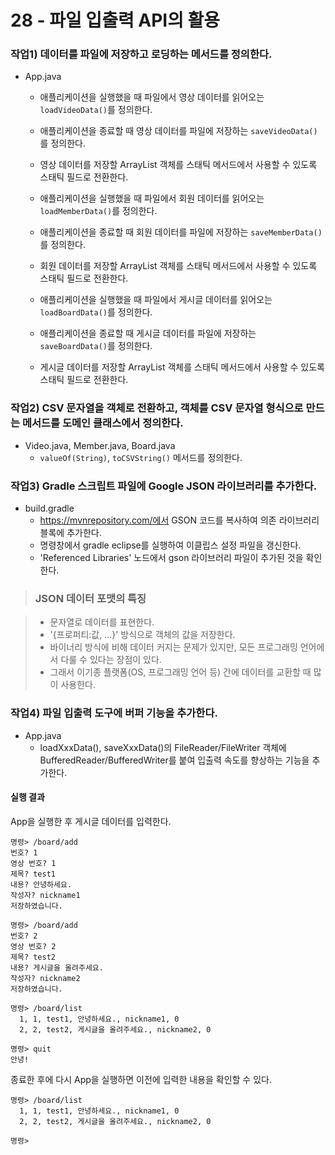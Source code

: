 28 - 파일 입출력 API의 활용
===

### 작업1) 데이터를 파일에 저장하고 로딩하는 메서드를 정의한다.

- App.java
    - 애플리케이션을 실행했을 때 파일에서 영상 데이터를 읽어오는 `loadVideoData()`를 정의한다.
    - 애플리케이션을 종료할 때 영상 데이터를 파일에 저장하는 `saveVideoData()`를 정의한다.
    - 영상 데이터를 저장할 ArrayList 객체를 스태틱 메서드에서 사용할 수 있도록 스태틱 필드로 전환한다.
  
    - 애플리케이션을 실행했을 때 파일에서 회원 데이터를 읽어오는 `loadMemberData()`를 정의한다.
    - 애플리케이션을 종료할 때 회원 데이터를 파일에 저장하는 `saveMemberData()`를 정의한다.
    - 회원 데이터를 저장할 ArrayList 객체를 스태틱 메서드에서 사용할 수 있도록 스태틱 필드로 전환한다.
  
    - 애플리케이션을 실행했을 때 파일에서 게시글 데이터를 읽어오는 `loadBoardData()`를 정의한다.
    - 애플리케이션을 종료할 때 게시글 데이터를 파일에 저장하는 `saveBoardData()`를 정의한다.
    - 게시글 데이터를 저장할 ArrayList 객체를 스태틱 메서드에서 사용할 수 있도록 스태틱 필드로 전환한다.

### 작업2) CSV 문자열을 객체로 전환하고, 객체를 CSV 문자열 형식으로 만드는 메서드를 도메인 클래스에서 정의한다.

- Video.java, Member.java, Board.java
    - `valueOf(String)`, `toCSVString()` 메서드를 정의한다.
  
### 작업3) Gradle 스크립트 파일에 Google JSON 라이브러리를 추가한다.

- build.gradle
    - https://mvnrepository.com/에서 GSON 코드를 복사하여 의존 라이브러리 블록에 추가한다.
    - 명령창에서 gradle eclipse를 실행하여 이클립스 설정 파일을 갱신한다.
    - 'Referenced Libraries' 노드에서 gson 라이브러리 파일이 추가된 것을 확인한다.

> ### JSON 데이터 포맷의 특징

> - 문자열로 데이터를 표현한다.
> - '{프로퍼티:값, ...}' 방식으로 객체의 값을 저장한다.
> - 바이너리 방식에 비해 데이터 커지는 문제가 있지만,
  모든 프로그래밍 언어에서 다룰 수 있다는 장점이 있다.
> - 그래서 이기종 플랫폼(OS, 프로그래밍 언어 등) 간에 데이터를 교환할 때 많이 사용한다. 

### 작업4) 파일 입출력 도구에 버퍼 기능을 추가한다.

- App.java
    - loadXxxData(), saveXxxData()의 FileReader/FileWriter 객체에 BufferedReader/BufferedWriter를 붙여 입출력 속도를 향상하는 기능을 추가한다.

#### 실행 결과

App을 실행한 후 게시글 데이터를 입력한다.
```
명령> /board/add   
번호? 1   
영상 번호? 1   
제목? test1   
내용? 안녕하세요.   
작성자? nickname1   
저장하였습니다.   

명령> /board/add   
번호? 2   
영상 번호? 2   
제목? test2   
내용? 게시글을 올려주세요.   
작성자? nickname2   
저장하였습니다.   

명령> /board/list   
  1, 1, test1, 안녕하세요., nickname1, 0   
  2, 2, test2, 게시글을 올려주세요., nickname2, 0   

명령> quit   
안녕!   
```

종료한 후에 다시 App을 실행하면 이전에 입력한 내용을 확인할 수 있다.   
```
명령> /board/list   
  1, 1, test1, 안녕하세요., nickname1, 0   
  2, 2, test2, 게시글을 올려주세요., nickname2, 0   

명령>    
```